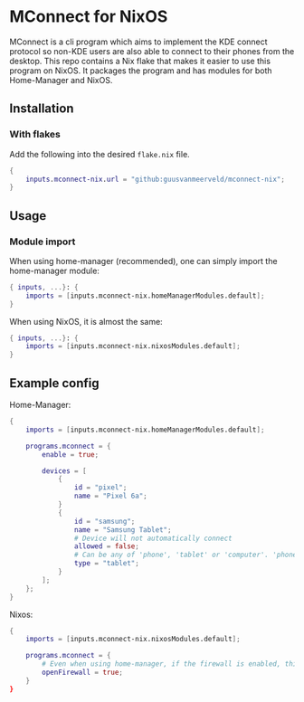 # MConnect for NixOS

MConnect is a cli program which aims to implement the KDE connect protocol so non-KDE users are also able to connect to their phones from the desktop. This repo contains a Nix flake that makes it easier to use this program on NixOS. It packages the program and has modules for both Home-Manager and NixOS.

## Installation

### With flakes

Add the following into the desired `flake.nix` file.

```nix
{
    inputs.mconnect-nix.url = "github:guusvanmeerveld/mconnect-nix";
}
```

## Usage

### Module import

When using home-manager (recommended), one can simply import the home-manager module:

```nix
{ inputs, ...}: {
    imports = [inputs.mconnect-nix.homeManagerModules.default];
}
```

When using NixOS, it is almost the same:

```nix
{ inputs, ...}: {
    imports = [inputs.mconnect-nix.nixosModules.default];
}
```

## Example config

Home-Manager:

```nix
{
    imports = [inputs.mconnect-nix.homeManagerModules.default];

    programs.mconnect = {
        enable = true;

        devices = [
            {
                id = "pixel";
                name = "Pixel 6a";
            }
            {
                id = "samsung";
                name = "Samsung Tablet";
                # Device will not automatically connect
                allowed = false;
                # Can be any of 'phone', 'tablet' or 'computer'. 'phone' is default.
                type = "tablet";
            }
        ];
    };
}
```

Nixos:

```nix
{
    imports = [inputs.mconnect-nix.nixosModules.default];

    programs.mconnect = {
        # Even when using home-manager, if the firewall is enabled, this is needed. The server runs on UDP port 1716, which is not open by default.
        openFirewall = true;
    }
}
```
